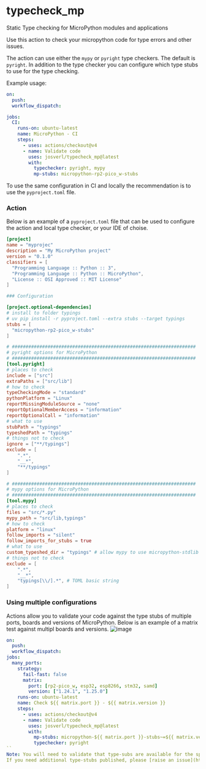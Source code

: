 # typecheck_mp
Static Type checking for MicroPython modules and applications 

Use this action to check your micropython code for type errors and other issues.

The action can use either the `mypy` or `pyright` type checkers. The default is `pyright`.
In addition to the type checker you can configure which type stubs to use for the type checking.

Example usage:
```yaml
on:
  push:
  workflow_dispatch:

jobs:
  CI:
    runs-on: ubuntu-latest
    name: MicroPython - CI
    steps:
      - uses: actions/checkout@v4
      - name: Validate code
        uses: josverl/typecheck_mp@latest
        with:
          typechecker: pyright, mypy
          mp-stubs: micropython-rp2-pico_w-stubs

```

To use the same configuration in CI and locally the recommendation is to use the `pyproject.toml` file. 

### Action
Below is an example of a `pyproject.toml` file that can be used to configure the action and local type checker, or your IDE of choise.
```toml
[project]
name = "myprojec"
description = "My MicroPython project"
version = "0.1.0"
classifiers = [
  "Programming Language :: Python :: 3",
  "Programming Language :: Python :: MicroPython",
  "License :: OSI Approved :: MIT License"
]

### Configuration 

[project.optional-dependencies]
# install to folder typings
# uv pip install -r pyproject.toml --extra stubs --target typings 
stubs = [
  "micropython-rp2-pico_w-stubs"
]

# ###################################################################
# pyright options for MicroPython
# ###################################################################
[tool.pyright]
# places to check
include = ["src"]
extraPaths = ["src/lib"]
# how to check
typeCheckingMode = "standard"
pythonPlatform = "Linux"
reportMissingModuleSource = "none"
reportOptionalMemberAccess = "information"
reportOptionalCall = "information"
# what to use 
stubPath = "typings"
typeshedPath = "typings"
# things not to check
ignore = ["**/typings"]
exclude = [
    ".*", 
    "__*", 
    "**/typings"
]

# ###################################################################
# mypy options for MicroPython
# ###################################################################
[tool.mypy]
# places to check
files = "src/*.py"
mypy_path = "src/lib,typings"
# how to check
platform = "linux"
follow_imports = "silent"
follow_imports_for_stubs = true
# what to use
custom_typeshed_dir = "typings" # allow mypy to use micropython-stdlib
# things not to check
exclude = [
    ".*",  
    "__*",  
    "typings[\\/].*", # TOML basic string 
]
```

### Using multiple configurations

Actions allow you to validate your code against the type stubs of multiple ports, boards and versions of MicroPython.
Below is an example of a matrix test against multipl boards and versions.
![image](https://github.com/user-attachments/assets/bb2f0c72-c573-454a-8835-58ef9df72855)

```YAML
on:
  push:
  workflow_dispatch:
jobs:
  many_ports:
    strategy:
      fail-fast: false
      matrix:
        port: [rp2-pico_w, esp32, esp8266, stm32, samd]
        version: ["1.24.1", "1.25.0"]
    runs-on: ubuntu-latest
    name: Check ${{ matrix.port }} - ${{ matrix.version }}
    steps:
      - uses: actions/checkout@v4
      - name: Validate code
        uses: josverl/typecheck_mp@latest
        with:
          mp-stubs: micropython-${{ matrix.port }}-stubs~=${{ matrix.version }}
          typechecker: pyright
``
Note: You will need to validate that type-subs are available for the specified boards and versions. If not the action will fail.
If you need additional type-stubs published, please [raise an issue](https://github.com/Josverl/micropython-stubs/issues) with the details of the board.



